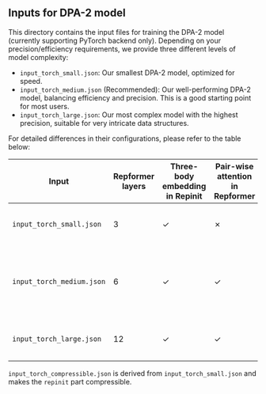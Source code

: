 ## Inputs for DPA-2 model

This directory contains the input files for training the DPA-2 model (currently supporting PyTorch backend only). Depending on your precision/efficiency requirements, we provide three different levels of model complexity:

- `input_torch_small.json`: Our smallest DPA-2 model, optimized for speed.
- `input_torch_medium.json` (Recommended): Our well-performing DPA-2 model, balancing efficiency and precision. This is a good starting point for most users.
- `input_torch_large.json`: Our most complex model with the highest precision, suitable for very intricate data structures.

For detailed differences in their configurations, please refer to the table below:

| Input                     | Repformer layers | Three-body embedding in Repinit | Pair-wise attention in Repformer | Tuned sub-structures in [#4089](https://github.com/deepmodeling/deepmd-kit/pull/4089) | Description                                                                  |
| ------------------------- | ---------------- | ------------------------------- | -------------------------------- | ------------------------------------------------------------------------------------- | ---------------------------------------------------------------------------- |
| `input_torch_small.json`  | 3                | ✓                               | ✗                                | ✓                                                                                     | Smallest DPA-2 model, optimized for speed.                                   |
| `input_torch_medium.json` | 6                | ✓                               | ✓                                | ✓                                                                                     | Recommended well-performing DPA-2 model, balancing efficiency and precision. |
| `input_torch_large.json`  | 12               | ✓                               | ✓                                | ✓                                                                                     | Most complex model with the highest precision.                               |

`input_torch_compressible.json` is derived from `input_torch_small.json` and makes the `repinit` part compressible.
